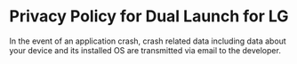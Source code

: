 # Privacy Policy for Dual Launch for LG

In the event of an application crash, crash related data including data about your device and its installed OS are transmitted via email to the developer.
